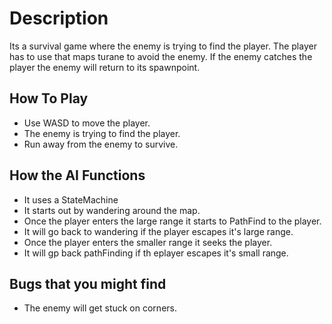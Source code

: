 # Description 
Its a survival game where the enemy is trying to find the player. The player has to use that maps turane to avoid the enemy.
If the enemy catches the player the enemy will return to its spawnpoint. 

## How To Play
- Use WASD to move the player.
- The enemy is trying to find the player.
- Run away from the enemy to survive.

## How the AI Functions 
- It uses a StateMachine
- It starts out by wandering around the map.
- Once the player enters the large range it starts to PathFind to the player.
- It will go back to wandering if the player escapes it's large range.
- Once the player enters the smaller range it seeks the player.
- It will gp back pathFinding if th eplayer escapes it's small range.

## Bugs that you might find
- The enemy will get stuck on corners.

